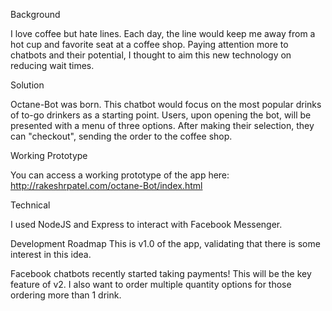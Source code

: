 Background

I love coffee but hate lines. Each day, the line would keep me away from a hot cup and favorite seat at a coffee shop. Paying attention more to chatbots and their potential, I thought to aim this new technology on reducing wait times.

Solution

Octane-Bot was born. This chatbot would focus on the most popular drinks of to-go drinkers as a starting point. Users, upon opening the bot, will be presented with a menu of three options. After making their selection, they can "checkout", sending the order to the coffee shop.

Working Prototype

You can access a working prototype of the app here: http://rakeshrpatel.com/octane-Bot/index.html

Technical

I used NodeJS and Express to interact with Facebook Messenger.


Development Roadmap
This is v1.0 of the app, validating that there is some interest in this idea.

Facebook chatbots recently started taking payments! This will be the key feature of v2. I also want to order multiple quantity options for those ordering more than 1 drink.